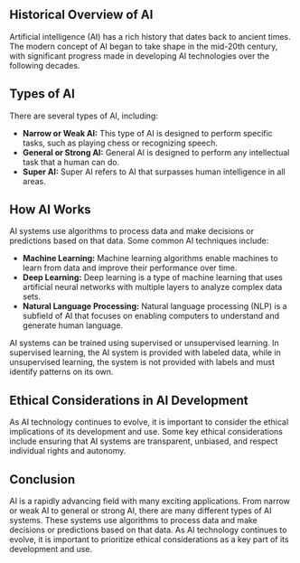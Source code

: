 
Historical Overview of AI
-------------------------

Artificial intelligence (AI) has a rich history that dates back to ancient times. The modern concept of AI began to take shape in the mid-20th century, with significant progress made in developing AI technologies over the following decades.

Types of AI
-----------

There are several types of AI, including:

* **Narrow or Weak AI:** This type of AI is designed to perform specific tasks, such as playing chess or recognizing speech.
* **General or Strong AI:** General AI is designed to perform any intellectual task that a human can do.
* **Super AI:** Super AI refers to AI that surpasses human intelligence in all areas.

How AI Works
------------

AI systems use algorithms to process data and make decisions or predictions based on that data. Some common AI techniques include:

* **Machine Learning:** Machine learning algorithms enable machines to learn from data and improve their performance over time.
* **Deep Learning:** Deep learning is a type of machine learning that uses artificial neural networks with multiple layers to analyze complex data sets.
* **Natural Language Processing:** Natural language processing (NLP) is a subfield of AI that focuses on enabling computers to understand and generate human language.

AI systems can be trained using supervised or unsupervised learning. In supervised learning, the AI system is provided with labeled data, while in unsupervised learning, the system is not provided with labels and must identify patterns on its own.

Ethical Considerations in AI Development
----------------------------------------

As AI technology continues to evolve, it is important to consider the ethical implications of its development and use. Some key ethical considerations include ensuring that AI systems are transparent, unbiased, and respect individual rights and autonomy.

Conclusion
----------

AI is a rapidly advancing field with many exciting applications. From narrow or weak AI to general or strong AI, there are many different types of AI systems. These systems use algorithms to process data and make decisions or predictions based on that data. As AI technology continues to evolve, it is important to prioritize ethical considerations as a key part of its development and use.

